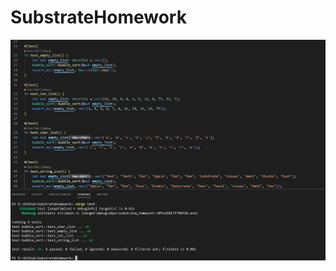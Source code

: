 # SubstrateHomework
![冒泡排序](https://raw.githubusercontent.com/Magicyss/SubstrateHomework/main/pic/Bubble_sort_result.jpg)